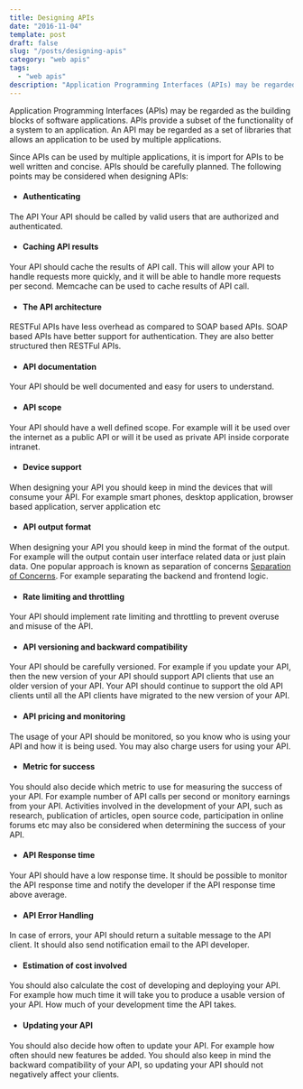 ```yaml
---
title: Designing APIs
date: "2016-11-04"
template: post
draft: false
slug: "/posts/designing-apis"
category: "web apis"
tags:
  - "web apis"
description: "Application Programming Interfaces (APIs) may be regarded as the building blocks of software applications. APIs provide a subset of the functionality of a system to an application. An API may be regarded as a set of libraries that allows an application to be used by multiple applications."
---
```


Application Programming Interfaces (APIs) may be regarded as the building blocks of software applications. APIs provide a subset of the functionality of a system to an application. An API may be regarded as a set of libraries that allows an application to be used by multiple applications.

Since APIs can be used by multiple applications, it is import for APIs to be well written and concise. APIs should be carefully planned. The following points may be considered when designing APIs:

* #### **Authenticating**
The API Your API should be called by valid users that are authorized and authenticated.
* #### **Caching API results**
Your API should cache the results of API call. This will allow your API to handle requests more quickly, and it will be able to handle more requests per second. Memcache can be used to cache results of API call.
* #### **The API architecture**
RESTFul APIs have less overhead as compared to SOAP based APIs. SOAP based APIs have better support for authentication. They are also better structured then RESTFul APIs.
* #### **API documentation**
Your API should be well documented and easy for users to understand.
* #### **API scope**
Your API should have a well defined scope. For example will it be used over the internet as a public API or will it be used as private API inside corporate intranet.
* #### **Device support**
When designing your API you should keep in mind the devices that will consume your API. For example smart phones, desktop application, browser based application, server application etc
* #### **API output format**
When designing your API you should keep in mind the format of the output. For example will the output contain user interface related data or just plain data. One popular approach is known as separation of concerns [Separation of Concerns](https://en.wikipedia.org/wiki/Separation_of_concerns). For example separating the backend and frontend logic.
* #### **Rate limiting and throttling**
Your API should implement rate limiting and throttling to prevent overuse and misuse of the API.
* #### **API versioning and backward compatibility**
Your API should be carefully versioned. For example if you update your API, then the new version of your API should support API clients that use an older version of your API. Your API should continue to support the old API clients until all the API clients have migrated to the new version of your API.
* #### **API pricing and monitoring**
The usage of your API should be monitored, so you know who is using your API and how it is being used. You may also charge users for using your API.
* #### **Metric for success**
You should also decide which metric to use for measuring the success of your API. For example number of API calls per second or monitory earnings from your API. Activities involved in the development of your API, such as research, publication of articles, open source code, participation in online forums etc may also be considered when determining the success of your API.
* #### **API Response time**
Your API should have a low response time. It should be possible to monitor the API response time and notify the developer if the API response time above average.
* #### **API Error Handling**
In case of errors, your API should return a suitable message to the API client. It should also send notification email to the API developer.
* #### **Estimation of cost involved**
You should also calculate the cost of developing and deploying your API. For example how much time it will take you to produce a usable version of your API. How much of your development time the API takes.
* #### **Updating your API**
You should also decide how often to update your API. For example how often should new features be added. You should also keep in mind the backward compatibility of your API, so updating your API should not negatively affect your clients.
